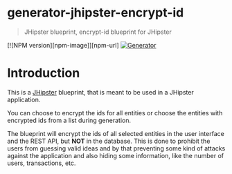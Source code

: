# generator-jhipster-encrypt-id

> JHipster blueprint, encrypt-id blueprint for JHipster

[![NPM version][npm-image]][npm-url]
[![Generator](https://github.com/hipster-labs/generator-jhipster-entity-audit/actions/workflows/generator.yml/badge.svg)](https://github.com/hipster-labs/generator-jhipster-entity-audit/actions/workflows/generator.yml)

# Introduction

This is a [JHipster](https://www.jhipster.tech/) blueprint, that is meant to be used in a JHipster application.

You can choose to encrypt the ids for all entities or choose the entities with encrypted ids from a list during generation.

The blueprint will encrypt the ids of all selected entities in the user interface and the REST API, but **NOT** in the 
database. This is done to prohibit the users from guessing valid ideas and by that preventing some kind of attacks against
the application and also hiding some information, like the number of users, transactions, etc.



